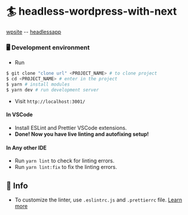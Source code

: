# 🏄 headless-wordpress-with-next

[wpsite](https://dekorasyonu.net) -- [headlessapp](https://muz-i9uinquki.vercel.app/)


### 🖥️ Development environment

- Run

```bash
$ git clone "clone url" <PROJECT_NAME> # to clone project
$ cd <PROJECT_NAME> # enter in the project
$ yarn # install modules
$ yarn dev # run development server
```

- Visit `http://localhost:3001/`

#### In VSCode

- Install ESLint and Prettier VSCode extensions.
- **Done! Now you have live linting and autofixing setup!**

#### In Any other IDE

- Run `yarn lint` to check for linting errors.
- Run `yarn lint:fix` to fix the linting errors.

## 🦄 Info

- To customize the linter, use `.eslintrc.js` and `.prettierrc` file. [Learn more](https://eslint.org)
